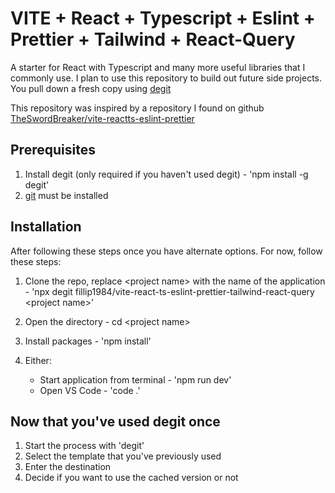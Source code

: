 # VITE + React + Typescript + Eslint + Prettier + Tailwind + React-Query

A starter for React with Typescript and many more useful libraries that I commonly use. I plan to use this repository to build out future side projects. You pull down a fresh copy using [degit](https://github.com/Rich-Harris/degit)

This repository was inspired by a repository I found on github [TheSwordBreaker/vite-reactts-eslint-prettier](https://raw.githubusercontent.com/TheSwordBreaker/vite-reactts-eslint-prettier/main/README.md)

## Prerequisites

1) Install degit (only required if you haven't used degit) - 'npm install -g degit'
2) [git](https://git-scm.com/) must be installed

## Installation

After following these steps once you have alternate options. For now, follow these steps:

1) Clone the repo, replace &lt;project name&gt; with the name of the application - 'npx degit fillip1984/vite-react-ts-eslint-prettier-tailwind-react-query &lt;project name&gt;'
2) Open the directory - cd &lt;project name&gt;
3) Install packages - 'npm install'

4) Either:
    * Start application from terminal - 'npm run dev'
    * Open VS Code - 'code .'

## Now that you've used degit once

1) Start the process with 'degit'
2) Select the template that you've previously used
3) Enter the destination
4) Decide if you want to use the cached version or not
